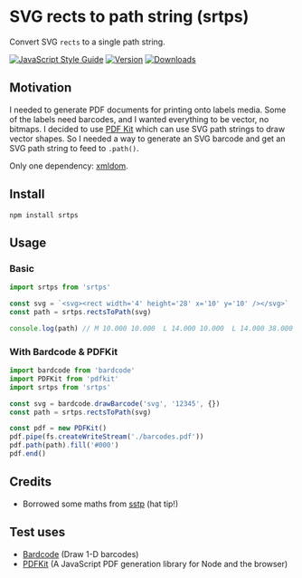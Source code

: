 
# SVG rects to path string (srtps)

Convert SVG `rects` to a single path string.

[![JavaScript Style Guide](https://img.shields.io/badge/code%20style-standard-brightgreen.svg)](http://standardjs.com/)
[![Version](https://img.shields.io/npm/v/srtps.svg)](https://www.npmjs.com/package/srtps)
[![Downloads](https://img.shields.io/npm/dt/srtps.svg)](https://www.npmjs.com/package/srtps)

## Motivation

I needed to generate PDF documents for printing onto labels media. Some of the labels need barcodes, and I wanted everything to be vector, no bitmaps. I decided to use [PDF Kit](http://pdfkit.org/docs/vector.html#svg_paths) which can use SVG path strings to draw vector shapes. So I needed a way to generate an SVG barcode and get an SVG path string to feed to `.path()`.

Only one dependency: [xmldom](https://github.com/jindw/xmldom).

## Install

`npm install srtps`

## Usage

### Basic

```javascript
import srtps from 'srtps'

const svg = `<svg><rect width='4' height='28' x='10' y='10' /></svg>`
const path = srtps.rectsToPath(svg)

console.log(path) // M 10.000 10.000  L 14.000 10.000  L 14.000 38.000  L 10.000 38.000  Z
```

### With Bardcode & PDFKit

```javascript
import bardcode from 'bardcode'
import PDFKit from 'pdfkit'
import srtps from 'srtps'

const svg = bardcode.drawBarcode('svg', '12345', {})
const path = srtps.rectsToPath(svg)

const pdf = new PDFKit()
pdf.pipe(fs.createWriteStream('./barcodes.pdf'))
pdf.path(path).fill('#000')
pdf.end()
```

## Credits

- Borrowed some maths from [sstp](https://github.com/mailzwj/sstp) (hat tip!)

## Test uses

- [Bardcode](https://github.com/froatsnook/bardcode) (Draw 1-D barcodes)
- [PDFKit](https://github.com/devongovett/pdfkit) (A JavaScript PDF generation library for Node and the browser)
